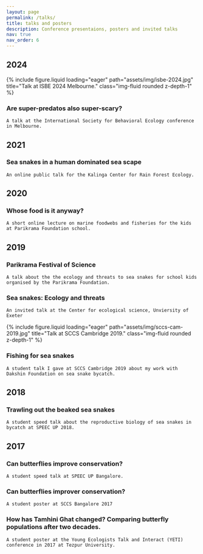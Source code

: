 ```yaml
---
layout: page
permalink: /talks/
title: talks and posters
description: Conference presentaions, posters and invited talks
nav: true
nav_order: 6
---
```


## **2024**

<div class="row">
    <div class="col-sm mt-3 mt-md-0">
        {% include figure.liquid loading="eager" path="assets/img/isbe-2024.jpg" title="Talk at ISBE 2024 Melbourne." class="img-fluid rounded z-depth-1" %}
    </div>
</div>

### Are super-predatos also super-scary?

    A talk at the International Society for Behavioral Ecology conference in Melbourne.
    
## **2021**


### Sea snakes in a human dominated sea scape

    An online public talk for the Kalinga Center for Rain Forest Ecology.

## **2020**


### Whose food is it anyway?
    
    A short online lecture on marine foodwebs and fisheries for the kids at Parikrama Foundation school.

## **2019**


### Parikrama Festival of Science

    A talk about the the ecology and threats to sea snakes for school kids organised by the Parikrama Foundation.

### Sea snakes: Ecology and threats

    An invited talk at the Center for ecological science, Unviersity of Exeter

<div class="row">
    <div class="col-sm mt-3 mt-md-0">
        {% include figure.liquid loading="eager" path="assets/img/sccs-cam-2019.jpg" title="Talk at SCCS Cambridge 2019." class="img-fluid rounded z-depth-1" %}
    </div>
</div>

### Fishing for sea snakes

    A student talk I gave at SCCS Cambridge 2019 about my work with Dakshin Foundation on sea snake bycatch.

## **2018**


### Trawling out the beaked sea snakes

    A student speed talk about the reproductive biology of sea snakes in bycatch at SPEEC UP 2018.

## **2017**


### Can butterflies improve conservation?

    A student speed talk at SPEEC UP Bangalore.

### Can butterflies improver conservation?

    A student poster at SCCS Bangalore 2017

### How has Tamhini Ghat changed? Comparing butterfly populations after two decades.

    A student poster at the Young Ecologists Talk and Interact (YETI) conference in 2017 at Tezpur University.

